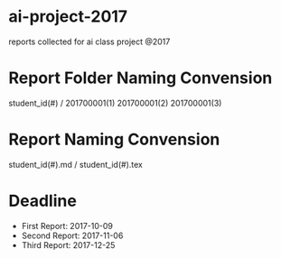 # ai-project-2017

reports collected for ai class project @2017

# Report Folder Naming Convension

student_id(#) / 201700001(1) 201700001(2) 201700001(3)


# Report Naming Convension

student_id(#).md / student_id(#).tex

# Deadline

- First Report: 2017-10-09
- Second Report: 2017-11-06
- Third Report: 2017-12-25
